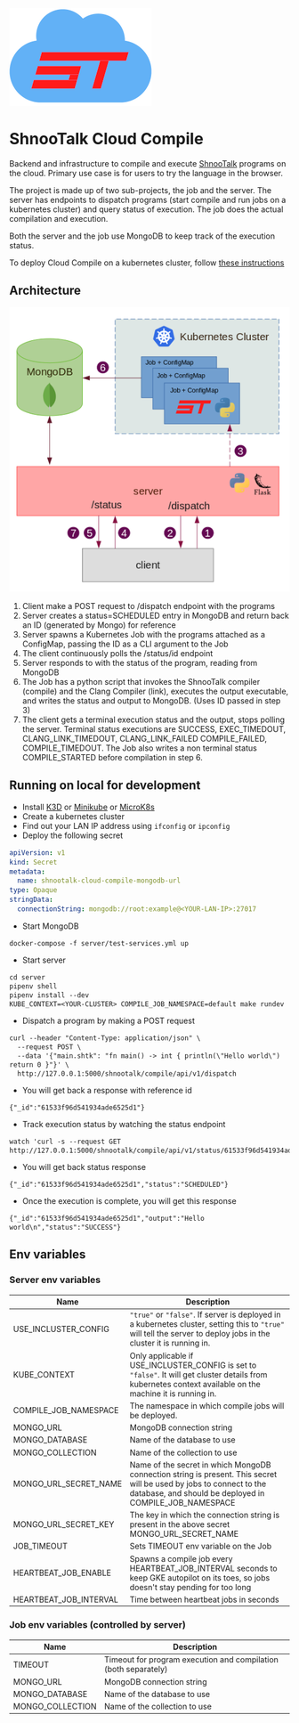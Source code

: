 ![](logo.png)

# ShnooTalk Cloud Compile

Backend and infrastructure to compile and execute [ShnooTalk](https://github.com/RainingComputers/ShnooTalk) programs on the cloud.
Primary use case is for users to try the language in the browser.

The project is made up of two sub-projects, the job and the server. The server
has endpoints to dispatch programs (start compile and run jobs on a kubernetes cluster)
and query status of execution. The job does the actual compilation and execution.

Both the server and the job use MongoDB to keep track of the execution status.

To deploy Cloud Compile on a kubernetes cluster, follow [these instructions](https://github.com/RainingComputers/shnootalk-cloud-compile-deploy)

## Architecture

![arch.png](arch.png)

1. Client make a POST request to /dispatch endpoint with the programs
2. Server creates a status=SCHEDULED entry in MongoDB and return back an ID (generated by Mongo) for reference
3. Server spawns a Kubernetes Job with the programs attached as a ConfigMap, passing the ID as a CLI argument to the Job
4. The client continuously polls the /status/id endpoint
5. Server responds to with the status of the program, reading from MongoDB
6. The Job has a python script that invokes the ShnooTalk compiler (compile) and the Clang Compiler (link), executes the output executable, and writes the status and output to MongoDB. (Uses ID passed in step 3)
7. The client gets a terminal execution status and the output, stops polling the server. Terminal status executions are SUCCESS, EXEC_TIMEDOUT, CLANG_LINK_TIMEDOUT, CLANG_LINK_FAILED COMPILE_FAILED, COMPILE_TIMEDOUT. The Job also writes a non terminal status COMPILE_STARTED before compilation in step 6.

## Running on local for development

+ Install [K3D](https://k3d.io/v4.4.8/) or [Minikube](https://minikube.sigs.k8s.io/docs/start/) or [MicroK8s](https://microk8s.io/)
+ Create a kubernetes cluster
+ Find out your LAN IP address using `ifconfig` or `ipconfig`
+ Deploy the following secret
```yaml
apiVersion: v1
kind: Secret
metadata:
  name: shnootalk-cloud-compile-mongodb-url
type: Opaque
stringData:
  connectionString: mongodb://root:example@<YOUR-LAN-IP>:27017
```
+ Start MongoDB

```
docker-compose -f server/test-services.yml up
```
+ Start server
```
cd server
pipenv shell
pipenv install --dev
KUBE_CONTEXT=<YOUR-CLUSTER> COMPILE_JOB_NAMESPACE=default make rundev
```
+ Dispatch a program by making a POST request
```
curl --header "Content-Type: application/json" \
  --request POST \
  --data '{"main.shtk": "fn main() -> int { println(\"Hello world\") return 0 }"}' \
  http://127.0.0.1:5000/shnootalk/compile/api/v1/dispatch
```
+ You will get back a response with reference id
```
{"_id":"61533f96d541934ade6525d1"}
```
+ Track execution status by watching the status endpoint
```
watch 'curl -s --request GET http://127.0.0.1:5000/shnootalk/compile/api/v1/status/61533f96d541934ade6525d1'
```
+ You will get back status response
```
{"_id":"61533f96d541934ade6525d1","status":"SCHEDULED"}
```
+ Once the execution is complete, you will get this response
```
{"_id":"61533f96d541934ade6525d1","output":"Hello world\n","status":"SUCCESS"}
```

## Env variables


### Server env variables

| Name                   | Description    
|------------------------|-------------
| USE_INCLUSTER_CONFIG   | `"true"` or `"false"`. If server is deployed in a kubernetes cluster, setting this to `"true"` will tell the server to deploy jobs in the cluster it is running in.
| KUBE_CONTEXT           | Only applicable if USE_INCLUSTER_CONFIG is set to `"false"`. It will get cluster details from kubernetes context available on the machine it is running in.
| COMPILE_JOB_NAMESPACE  | The namespace in which compile jobs will be deployed.
| MONGO_URL              | MongoDB connection string 
| MONGO_DATABASE         | Name of the database to use
| MONGO_COLLECTION       | Name of the collection to use
| MONGO_URL_SECRET_NAME  | Name of the secret in which MongoDB connection string is present. This secret will be used by jobs to connect to the database, and should be deployed in COMPILE_JOB_NAMESPACE
| MONGO_URL_SECRET_KEY   | The key in which the connection string is present in the above secret MONGO_URL_SECRET_NAME
| JOB_TIMEOUT            | Sets TIMEOUT env variable on the Job
| HEARTBEAT_JOB_ENABLE   | Spawns a compile job every HEARTBEAT_JOB_INTERVAL seconds to keep GKE autopilot on its toes, so jobs doesn't stay pending for too long
| HEARTBEAT_JOB_INTERVAL | Time between heartbeat jobs in seconds

### Job env variables (controlled by server)

| Name              | Description 
|-------------------|-------------
| TIMEOUT           | Timeout for program execution and compilation (both separately)
| MONGO_URL         | MongoDB connection string 
| MONGO_DATABASE    | Name of the database to use
| MONGO_COLLECTION  | Name of the collection to use
